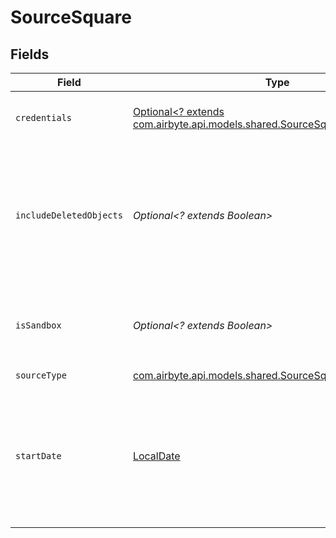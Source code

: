 # SourceSquare


## Fields

| Field                                                                                                                             | Type                                                                                                                              | Required                                                                                                                          | Description                                                                                                                       |
| --------------------------------------------------------------------------------------------------------------------------------- | --------------------------------------------------------------------------------------------------------------------------------- | --------------------------------------------------------------------------------------------------------------------------------- | --------------------------------------------------------------------------------------------------------------------------------- |
| `credentials`                                                                                                                     | [Optional<? extends com.airbyte.api.models.shared.SourceSquareAuthentication>](../../models/shared/SourceSquareAuthentication.md) | :heavy_minus_sign:                                                                                                                | Choose how to authenticate to Square.                                                                                             |
| `includeDeletedObjects`                                                                                                           | *Optional<? extends Boolean>*                                                                                                     | :heavy_minus_sign:                                                                                                                | In some streams there is an option to include deleted objects (Items, Categories, Discounts, Taxes)                               |
| `isSandbox`                                                                                                                       | *Optional<? extends Boolean>*                                                                                                     | :heavy_minus_sign:                                                                                                                | Determines whether to use the sandbox or production environment.                                                                  |
| `sourceType`                                                                                                                      | [com.airbyte.api.models.shared.SourceSquareSquare](../../models/shared/SourceSquareSquare.md)                                     | :heavy_check_mark:                                                                                                                | N/A                                                                                                                               |
| `startDate`                                                                                                                       | [LocalDate](https://docs.oracle.com/javase/8/docs/api/java/time/LocalDate.html)                                                   | :heavy_minus_sign:                                                                                                                | UTC date in the format YYYY-MM-DD. Any data before this date will not be replicated. If not set, all data will be replicated.     |